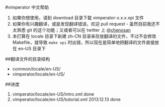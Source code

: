 #vimperator 中文帮助

1. 如果你想使用，请到 download 目录下载 vimperator-x.x.x.xpi 文件
2. 如果你有兴趣翻译，或是发现翻译错误，欢迎 pull request - 虽然目前我还不太熟悉 git 的这个功能；又或者可以在 twitter 上 @[chenxsan](https://twitter.com/chenxsan)
3. 本打算在 locale 目录下新建 zh-CN 目录来存放翻译的文件，不过不会修改 Makefile，就导致 `make xpi` 时出错，所以现在是简单地把翻译的文件直接放在 en-US 目录下

##翻译文件的目录结构

+ common/locale/en-US/
+ vimperator/locale/en-US/

##进度

1. vimperator/locale/en-US/intro.xml done
2. vimperator/locale/en-US/tutorial.xml 2013.12.13 done
